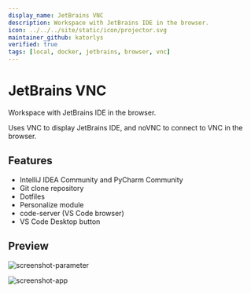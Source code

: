 ```yaml
---
display_name: JetBrains VNC
description: Workspace with JetBrains IDE in the browser.
icon: ../../../site/static/icon/projector.svg
maintainer_github: katorlys
verified: true
tags: [local, docker, jetbrains, browser, vnc]
---
```


# JetBrains VNC
Workspace with JetBrains IDE in the browser.

Uses VNC to display JetBrains IDE, and noVNC to connect to VNC in the browser.

## Features
- IntelliJ IDEA Community and PyCharm Community
- Git clone repository
- Dotfiles
- Personalize module
- code-server (VS Code browser)
- VS Code Desktop button

## Preview
![screenshot-parameter](https://github.com/katorlys/coderv2-templates/blob/main/images/screenshot-jetbrains-vnc-parameters.png)

![screenshot-app](https://github.com/katorlys/coderv2-templates/blob/main/images/screenshot-jetbrains-vnc-app.png)
